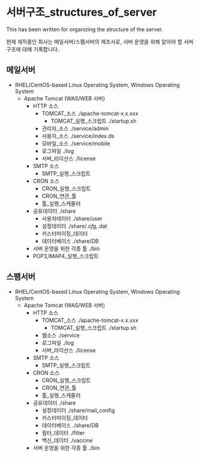 # 서버구조_structures_of_server
This has been written for organizing the structure of the server.

현재 재직중인 회사는 메일서버/스팸서버의 제조사로, 서버 운영을 위해 알아야 할 서버구조에 대해 기록합니다.

## 메일서버
- RHEL/CentOS-based Linux Operating System, Windows Operating System
    - Apache Tomcat (WAS/WEB 서버)
        - HTTP 소스
            - TOMCAT_소스 ./apache-tomcat-x.x.xxx
                - TOMCAT_실행_스크립트 ./startup.sh
            - 관리자_소스 ./service/admin
            - 사용자_소스 ./service/index.ds
            - 모바일_소스 ./service/mobile
            - 로그파일 ./log
            - 서버_라이선스 ./license
        - SMTP 소스
            - SMTP_실행_스크립트
        - CRON 소스
            - CRON_실행_스크립트
            - CRON_연관_툴
            - 툴_실행_스캐줄러
        - 공유데이터 ./share
            - 사용자데이터 ./share/user
            - 설정데이터 ./share/*.cfg,*.dat
            - 커스터마이징_데이터
            - 데이터베이스 ./share/DB
        - 서버 운영을 위한 각종 툴 ./bin
        - POP3,IMAP4_실행_스크립트

## 스팸서버
- RHEL/CentOS-based Linux Operating System, Windows Operating System
    - Apache Tomcat (WAS/WEB 서버)
        - HTTP 소스
            - TOMCAT_소스 ./apache-tomcat-x.x.xxx
                - TOMCAT_실행_스크립트 ./startup.sh
            - 웹소스 ./service
            - 로그파일 ./log
            - 서버_라이선스 ./license
        - SMTP 소스
            - SMTP_실행_스크립트
        - CRON 소스
            - CRON_실행_스크립트
            - CRON_연관_툴
            - 툴_실행_스캐줄러
        - 공유데이터 ./share
            - 설정데이터 ./share/mail_config
            - 커스터마이징_데이터
            - 데이터베이스 ./share/DB
            - 필터_데이터 ./filter
            - 백신_데이터 ./vaccine
        - 서버 운영을 위한 각종 툴 ./bin